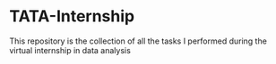 # TATA-Internship
This repository is the collection of all the tasks I performed during the virtual internship in data analysis
